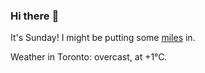 ### Hi there :wave:

It's Sunday! I might be putting some [miles](https://www.strava.com/athletes/889963) in.

Weather in Toronto: overcast, at +1°C.
